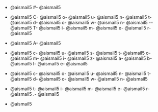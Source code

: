 - @aismail5
#- @aismail5
 - @aismail5
C- @aismail5
o- @aismail5
u- @aismail5
n- @aismail5
t- @aismail5
d- @aismail5
o- @aismail5
w- @aismail5
n- @aismail5
-- @aismail5
T- @aismail5
i- @aismail5
m- @aismail5
e- @aismail5
r- @aismail5

- @aismail5
A- @aismail5
 - @aismail5
c- @aismail5
u- @aismail5
s- @aismail5
t- @aismail5
o- @aismail5
m- @aismail5
i- @aismail5
z- @aismail5
a- @aismail5
b- @aismail5
l- @aismail5
e- @aismail5
 - @aismail5
c- @aismail5
o- @aismail5
u- @aismail5
n- @aismail5
t- @aismail5
d- @aismail5
o- @aismail5
w- @aismail5
n- @aismail5
 - @aismail5
t- @aismail5
i- @aismail5
m- @aismail5
e- @aismail5
r- @aismail5
.- @aismail5

- @aismail5
